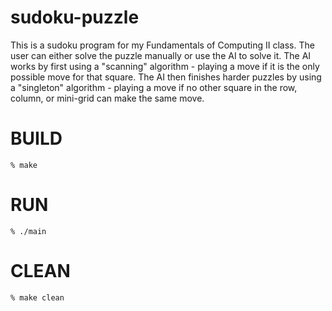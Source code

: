 # sudoku-puzzle

This is a sudoku program for my Fundamentals of Computing II class. The user can either solve the puzzle manually or use the AI to solve it. The AI works by first using a "scanning" algorithm - playing a move if it is the only possible move for that square. The AI then finishes harder puzzles by using a "singleton" algorithm - playing a move if no other square in the row, column, or mini-grid can make the same move.

BUILD
=====

`% make`

RUN
====
`% ./main`

CLEAN
=====
`% make clean`
